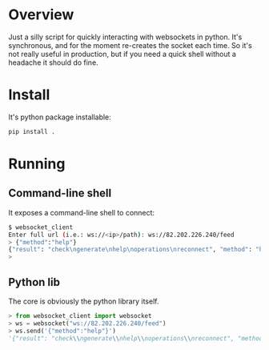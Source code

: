 # Overview
Just a silly script for quickly interacting with websockets in python. It's synchronous, and for the moment re-creates the socket each time. So it's not really useful in production, but if you need a quick shell without a headache it should do fine.

# Install
It's python package installable:

```bash
pip install .
```

# Running

## Command-line shell
It exposes a command-line shell to connect:

```bash
$ websocket_client
Enter full url (i.e.: ws://<ip>/path): ws://82.202.226.240/feed
> {"method":"help"}
{"result": "check\ngenerate\nhelp\noperations\nreconnect", "method": "help", "status": "ok"}
> 
```

## Python lib
The core is obviously the python library itself.

```python
> from websocket_client import websocket
> ws = websocket("ws://82.202.226.240/feed")
> ws.send('{"method":"help"}')
'{"result": "check\\ngenerate\\nhelp\\noperations\\nreconnect", "method": "help", "status": "ok"}'
```
